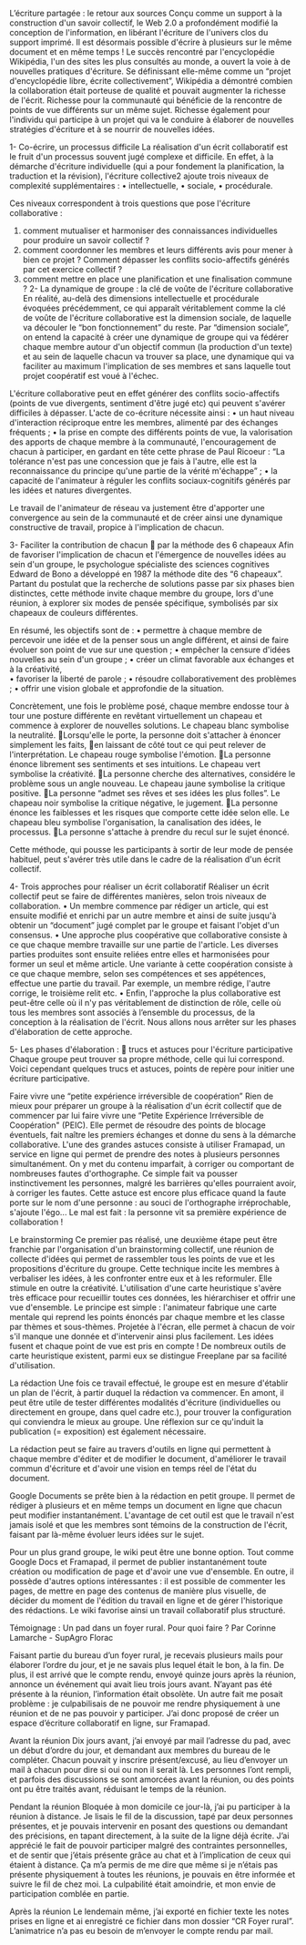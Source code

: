 L’écriture partagée : le retour aux sources
Conçu comme un support à la construction d'un savoir collectif, le Web 2.0 a profondément modifié la conception de l'information, en libérant l'écriture de l'univers clos du support imprimé. Il est désormais possible d'écrire à plusieurs sur le même document et en même temps ! Le succès rencontré par l'encyclopédie Wikipédia, l'un des sites les plus consultés au monde, a ouvert la voie à de nouvelles pratiques d'écriture. Se définissant elle-même comme un “projet d'encyclopédie libre, écrite collectivement”, Wikipédia a démontré combien la collaboration était porteuse de qualité et pouvait augmenter la richesse de l'écrit. Richesse pour la communauté qui bénéficie de la rencontre de points de vue différents sur un même sujet. Richesse également pour l'individu qui participe à un projet qui va le conduire à élaborer de nouvelles stratégies d'écriture et à se nourrir de nouvelles idées.

1- Co-écrire, un processus difficile
La réalisation d'un écrit collaboratif est le fruit d'un processus souvent jugé complexe et difficile. En effet, à la démarche d'écriture individuelle (qui a pour fondement la planification, la traduction et la révision), l'écriture collective2 ajoute trois niveaux de complexité supplémentaires : 
• intellectuelle,
• sociale,
• procédurale.

Ces niveaux correspondent à trois questions que pose l'écriture collaborative :
1. comment mutualiser et harmoniser des connaissances individuelles pour produire un savoir collectif ?
2. comment coordonner les membres et leurs différents avis pour mener à bien ce projet ? Comment dépasser les conflits socio-affectifs générés par cet exercice collectif ?
3. comment mettre en place une planification et une finalisation commune ?
2- La dynamique de groupe :   la clé de voûte de l'écriture collaborative
En réalité, au-delà des dimensions intellectuelle et procédurale évoquées précédemment, ce qui apparaît véritablement comme la clé de voûte de l'écriture collaborative est la dimension sociale, de laquelle va découler le “bon fonctionnement” du reste. Par “dimension sociale”, on entend la capacité à créer une dynamique de groupe qui va fédérer chaque membre autour d'un objectif commun (la production d'un texte) et au sein de laquelle chacun va trouver sa place, une dynamique qui va faciliter au maximum l'implication de ses membres et sans laquelle tout projet coopératif est voué à l'échec. 

L'écriture collaborative peut en effet générer des conflits socio-affectifs (points de vue divergents, sentiment d'être jugé etc) qui peuvent s'avérer difficiles à dépasser. L'acte de co-écriture nécessite ainsi : 
• un haut niveau d'interaction réciproque entre les membres, alimenté par des échanges fréquents ;
• la prise en compte des différents points de vue, la valorisation des apports de chaque membre à la communauté, l'encouragement de chacun à participer, en gardant en tête cette phrase de Paul Ricoeur : “La tolérance n'est pas une concession que je fais à l'autre, elle est la reconnaissance du principe qu'une partie de la vérité m'échappe” ;
• la capacité de l'animateur à réguler les conflits sociaux-cognitifs générés par les idées et natures divergentes.

Le travail de l'animateur de réseau va justement être d'apporter une convergence au sein de la communauté et de créer ainsi une dynamique constructive de travail, propice à l'implication de chacun.

3- Faciliter la contribution de chacun     par la méthode des 6 chapeaux
Afin de favoriser l'implication de chacun et l'émergence de nouvelles idées au sein d'un groupe, le psychologue spécialiste des sciences cognitives Edward de Bono a développé en 1987 la méthode dite des “6 chapeaux”. Partant du postulat que la recherche de solutions passe par six phases bien distinctes, cette méthode invite chaque membre du groupe, lors d'une réunion, à explorer six modes de pensée spécifique, symbolisés par six chapeaux de couleurs différentes.

En résumé, les objectifs sont de : 
• permettre à chaque membre de percevoir une idée et de la penser sous un angle différent, et ainsi de faire évoluer son point de vue sur une question ;
• empêcher la censure d'idées nouvelles au sein d'un groupe ;
• créer un climat favorable aux échanges et à la créativité,  
• favoriser la liberté de parole ;
• résoudre collaborativement des problèmes ;
• offrir une vision globale et approfondie de la situation.

Concrètement, une fois le problème posé, chaque membre endosse tour à tour une posture différente en revêtant virtuellement un chapeau et commence à explorer de nouvelles solutions.
Le chapeau blanc symbolise la neutralité. Lorsqu'elle le porte, la personne doit s'attacher à énoncer simplement les faits, en laissant de côté tout ce qui peut relever de l'interprétation.
Le chapeau rouge symbolise l'émotion. La personne énonce librement ses sentiments et ses intuitions.
Le chapeau vert symbolise la créativité. La personne cherche des alternatives, considére le problème sous un angle nouveau.
Le chapeau jaune symbolise la critique positive. La personne “admet ses rêves et ses idées les plus folles”.
Le chapeau noir symbolise la critique négative, le jugement. La personne énonce les faiblesses et les risques que comporte cette idée selon elle.
Le chapeau bleu symbolise l'organisation, la canalisation des idées, le processus. La personne s'attache à prendre du recul sur le sujet énoncé.

Cette méthode, qui pousse les participants à sortir de leur mode de pensée habituel, peut s'avérer très utile dans le cadre de la réalisation d'un écrit collectif.

4- Trois approches pour réaliser un écrit collaboratif
Réaliser un écrit collectif peut se faire de différentes manières, selon trois niveaux de collaboration.
• Un membre commence par rédiger un article, qui est ensuite modifié et enrichi par un autre membre et ainsi de suite jusqu'à obtenir un “document” jugé complet par le groupe et faisant l'objet d'un consensus.
• Une approche plus coopérative que collaborative consiste à ce que chaque membre travaille sur une partie de l'article. Les diverses parties produites sont ensuite reliées entre elles et harmonisées pour former un seul et même article. Une variante à cette coopération consiste à ce que chaque membre, selon ses compétences et ses appétences, effectue une partie du travail. Par exemple, un membre rédige, l'autre corrige, le troisième relit etc. 
• Enfin, l'approche la plus collaborative est peut-être celle où il n'y pas véritablement de distinction de rôle, celle où tous les membres sont associés à l’ensemble du processus, de la conception à la réalisation de l'écrit. Nous allons nous arrêter sur les phases d'élaboration de cette approche.

5- Les phases d'élaboration :     trucs et astuces pour l'écriture participative
Chaque groupe peut trouver sa propre méthode, celle qui lui correspond. Voici cependant quelques trucs et astuces, points de repère pour initier une écriture participative.

Faire vivre une “petite expérience irréversible de coopération”
Rien de mieux pour préparer un groupe à la réalisation d'un écrit collectif que de commencer par lui faire vivre une “Petite Expérience Irréversible de Coopération" (PEIC). Elle permet de résoudre des points de blocage éventuels, fait naître les premiers échanges et donne du sens à la démarche collaborative. L'une des grandes astuces consiste à utiliser Framapad, un service en ligne qui permet de prendre des notes à plusieurs personnes simultanément. On y met du contenu imparfait, à corriger ou comportant de nombreuses fautes d'orthographe. Ce simple fait va pousser instinctivement les personnes, malgré les barrières qu'elles pourraient avoir, à corriger les fautes. Cette astuce est encore plus efficace quand la faute porte sur le nom d'une personne : au souci de l'orthographe irréprochable, s'ajoute l'égo... Le mal est fait : la personne vit sa première expérience de collaboration !

Le brainstorming
Ce premier pas réalisé, une deuxième étape peut être franchie par l'organisation d'un brainstorming collectif, une réunion de collecte d'idées qui permet de rassembler tous les points de vue et les propositions d'écriture du groupe. Cette technique incite les membres à verbaliser les idées, à les confronter entre eux et à les reformuler. Elle stimule en outre la créativité. L'utilisation d'une carte heuristique s'avère très efficace pour recueillir toutes ces données, les hiérarchiser et offrir une vue d'ensemble. Le principe est simple : l'animateur fabrique une carte mentale qui reprend les points énoncés par chaque membre et les classe par thèmes et sous-thèmes. Projetée à l'écran, elle permet à chacun de voir s'il manque une donnée et d'intervenir ainsi plus facilement. Les idées fusent et chaque point de vue est pris en compte !
De nombreux outils de carte heuristique existent, parmi eux se distingue Freeplane par sa facilité d'utilisation.

La rédaction
Une fois ce travail effectué, le groupe est en mesure d'établir un plan de l'écrit, à partir duquel la rédaction va commencer. En amont, il peut être utile de tester différentes modalités d'écriture (individuelles ou directement en groupe, dans quel cadre etc.), pour trouver la configuration qui conviendra le mieux au groupe. Une réflexion sur ce qu'induit la publication (= exposition) est également nécessaire. 

La rédaction peut se faire au travers d'outils en ligne qui permettent à chaque membre d'éditer et de modifier le document, d'améliorer le travail commun d'écriture et d'avoir une vision en temps réel de l'état du document. 

Google Documents se prête bien à la rédaction en petit groupe. Il permet de rédiger à plusieurs et en même temps un document en ligne que chacun peut modifier instantanément. L'avantage de cet outil est que le travail n'est jamais isolé et que les membres sont témoins de la construction de l'écrit, faisant par là-même évoluer leurs idées sur le sujet. 

Pour un plus grand groupe, le wiki peut être une bonne option. Tout comme Google Docs et Framapad, il permet de publier instantanément toute création ou modification de page et d'avoir une vue d'ensemble. En outre, il possède d'autres options intéressantes : il est possible de commenter les pages, de mettre en page des contenus de manière plus visuelle, de décider du moment de l'édition du travail en ligne et de gérer l'historique des rédactions. Le wiki favorise ainsi un travail collaboratif plus structuré. 

Témoignage : Un pad dans un foyer rural. Pour quoi faire ?
Par Corinne Lamarche - SupAgro Florac

Faisant partie du bureau d’un foyer rural, je recevais plusieurs mails pour élaborer l’ordre du jour, et je ne savais plus lequel était le bon, à la fin. De plus, il est arrivé que le compte rendu, envoyé quinze jours après la réunion, annonce un événement qui avait lieu trois jours avant. N’ayant pas été présente à la réunion, l’information était obsolète. Un autre fait me posait problème : je culpabilisais de ne pouvoir me rendre physiquement à une réunion et de ne pas pouvoir y participer.
J’ai donc proposé de créer un espace d’écriture collaboratif en ligne, sur Framapad.

Avant la réunion
Dix jours avant, j’ai envoyé par mail l’adresse du pad, avec un début d’ordre du jour, et demandant aux membres du bureau de le compléter. Chacun pouvait y inscrire présent/excusé, au lieu d’envoyer un mail à chacun pour dire si oui ou non il serait là. Les personnes l’ont rempli, et parfois des discussions se sont amorcées avant la réunion, ou des points ont pu être traités avant, réduisant le temps de la réunion.

Pendant la réunion
Bloquée à mon domicile ce jour-là, j’ai pu participer à la réunion à distance. Je lisais le fil de la discussion, tapé par deux personnes présentes, et je pouvais intervenir en posant des questions ou demandant des précisions, en tapant directement, à la suite de la ligne déjà écrite. J’ai apprécié le fait de pouvoir participer malgré des contraintes personnelles, et de sentir que j’étais présente grâce au chat et à l’implication de ceux qui étaient à distance. Ça m’a permis de me dire que même si je n’étais pas présente physiquement à toutes les réunions, je pouvais en être informée et suivre le fil de chez moi. La culpabilité était amoindrie, et mon envie de participation comblée en partie.

Après la réunion
Le lendemain même, j’ai exporté en fichier texte les notes prises en ligne et ai enregistré ce fichier dans mon dossier “CR Foyer rural”. L’animatrice n’a pas eu besoin de m’envoyer le compte rendu par mail.

